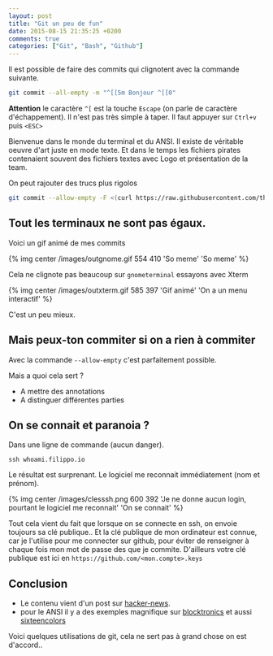 ```yaml
---
layout: post
title: "Git un peu de fun"
date: 2015-08-15 21:35:25 +0200
comments: true
categories: ["Git", "Bash", "Github"]
---
```



Il est possible de faire des commits qui clignotent avec la commande suivante.

``` sh
git commit --all-empty -m "^[[5m Bonjour ^[[0"

```
**Attention** le caractère `^[` est la touche `Escape` (on parle de caractère d'échappement). Il n'est pas très simple à taper. Il faut appuyer sur `Ctrl+v` puis `<ESC>` 

Bienvenue dans le monde du terminal et du ANSI. Il existe de véritable oeuvre d'art juste en mode texte. Et dans le temps les fichiers pirates contenaient souvent des fichiers textes avec Logo et présentation de la team. 


On peut rajouter des trucs plus rigolos

``` sh
git commit --allow-empty -F <(curl https://raw.githubusercontent.com/thiderman/doge/master/doge/static/doge.txt)
```

## Tout les terminaux ne sont pas égaux. 

Voici un gif animé de mes commits

{% img center /images/outgnome.gif 554 410 'So meme' 'So meme' %}

Cela ne clignote pas beaucoup sur `gnometerminal` essayons avec  Xterm

{% img center /images/outxterm.gif 585 397 'Gif animé' 'On a un menu interactif' %}

C'est un peu mieux.

## Mais peux-ton commiter si on a rien à commiter

Avec la commande `--allow-empty` c'est parfaitement possible. 

Mais a quoi cela sert ?

 * A mettre des annotations
 * A distinguer différentes parties


## On se connait et paranoia ?

Dans une ligne de commande (aucun danger).
```
ssh whoami.filippo.io
``` 

Le résultat est surprenant. Le logiciel me reconnait immédiatement (nom et prénom).

{% img center /images/clesssh.png 600 392 'Je ne donne aucun login, pourtant le logiciel me reconnait' 'On se connait' %}

Tout cela vient du fait que lorsque on se connecte en ssh, on envoie toujours sa clé publique.. Et la clé publique de mon ordinateur est connue, car je l'utilise pour me connecter sur github, pour éviter de renseigner à chaque fois mon mot de passe des que je commite. D'ailleurs votre clé publique est ici en `https://github.com/<mon.compte>.keys`

## Conclusion

 * Le contenu vient d'un post sur [hacker-news](https://news.ycombinator.com/item?id=10058967). 
 * pour le ANSI il y a des exemples magnifique sur [blocktronics](http://blocktronics.org/) et aussi [sixteencolors](http://sixteencolors.net/)

Voici quelques utilisations de git, cela ne sert pas à grand chose on est d'accord.. 
